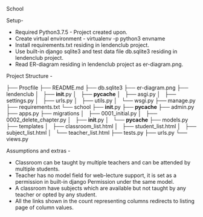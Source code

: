 
School


Setup-
  - Required Python3.7.5 - Project created upon.
  - Create virtual environment - virtualenv -p python3 envname
  - Install requirements.txt residing in lendenclub project.
  - Use built-in django sqlite3 and test data file db.sqlite3 residing in lendenclub project.
  - Read ER-diagram residing in lendenclub project as er-diagram.png.
 
 
 
Project Structure -

├── Procfile
├── README.md
├── db.sqlite3
├── er-diagram.png
├── lendenclub
│   ├── __init__.py
│   ├── __pycache__
│   ├── asgi.py
│   ├── settings.py
│   ├── urls.py
│   ├── utils.py
│   └── wsgi.py
├── manage.py
├── requirements.txt
└── school
    ├── __init__.py
    ├── __pycache__
    ├── admin.py
    ├── apps.py
    ├── migrations
    │   ├── 0001_initial.py
    │   ├── 0002_delete_chapter.py
    │   ├── __init__.py
    │   └── __pycache__
    ├── models.py
    ├── templates
    │   ├── classroom_list.html
    │   ├── student_list.html
    │   ├── subject_list.html
    │   └── teacher_list.html
    ├── tests.py
    ├── urls.py
    └── views.py



Assumptions and extras - 
  - Classroom can be taught by multiple teachers and can be attended by multiple students.
  - Teacher has no model field for web-lecture support, it is set as a permission in built-in django Permission under the same     model.
  - A classroom have subjects which are available but not taught by any teacher or opted by any student.
  - All the links shown in the count representing columns redirects to listing page of column values.
